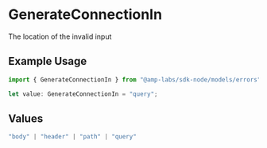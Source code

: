 # GenerateConnectionIn

The location of the invalid input

## Example Usage

```typescript
import { GenerateConnectionIn } from "@amp-labs/sdk-node/models/errors";

let value: GenerateConnectionIn = "query";
```

## Values

```typescript
"body" | "header" | "path" | "query"
```